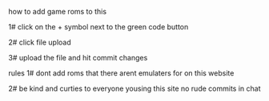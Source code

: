 how to add game roms to this

1# click on the + symbol next to the green code button

2# click file upload

3# upload the file and hit commit changes

rules 
1# dont add roms that there arent emulaters for on this website

2# be kind and curties to everyone yousing this site no rude commits in chat  
